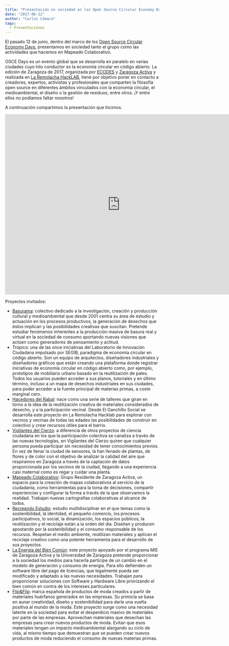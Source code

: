 ```yaml
---
title: "Presentación en sociedad en los Open Source Circular Economy Days"
date: "2017-06-12"
author: "Carlos Cámara"
tags:
  - Presentaciones
---
```


El pasado 12 de junio, dentro del marco de los [Open Source Circular Economy Days](https://oscedays.org/), presentamos en sociedad tanto el grupo como las actividades que hacemos en Mapeado Colaborativo.

OSCE Days es un evento global que se desarrolla en paralelo en varias ciudades cuyo hilo conductor es la economía circular en código abierto. La edición de Zaragoza de 2017, organizada por [ECODES](http://ecodes.org) y [Zaragoza Activa](http://blogzac.es/) y realizada en [La Remolacha HackLAB](http://laremolachahacklab.com/), tiene por objetivo poner en contacto a creadores, expertos, activistas y profesionales que comparten la filosofía open source en diferentes ámbitos vinculados con la economía circular, el medioambiental, el diseño o la gestión de residuos, entre otros. ¡Y entre ellos no podíamos faltar nosotros!

A continuación compartimos la presentación que hicimos.

<iframe src="https://docs.google.com/presentation/d/e/2PACX-1vSeWW2cXoE--yisqqWLkCTFkypjOC5VLch8b7cJTy3me-xWN23yWMgnOuT2PJEqBXxi_wce4E9aTKKD/embed?start=false&loop=false&delayms=3000" frameborder="0" width="750" height="590" allowfullscreen="true" mozallowfullscreen="true" webkitallowfullscreen="true"></iframe>


Proyectos invitados:

* [Basurama](http://www.basurama.org/): colectivo dedicado a la investigación, creación y producción cultural y medioambiental que desde 2001 centra su área de estudio y actuación en los procesos productivos, la generación de desechos que éstos implican y las posibilidades creativas que suscitan. Pretende estudiar fenómenos inherentes a la producción masiva de basura real y virtual en la sociedad de consumo aportando nuevas visiones que actúen como generadores de pensamiento y actitud.
* Trópico: una de las once iniciativas del Laboratorio de Innovación Ciudadana impulsado por SEGIB, paradigma de economía circular en código abierto. Son un equipo de arquitectos, diseñadores industriales y diseñadores gráficos que están creando una plataforma donde registrar iniciativas de economía circular en código abierto como, por ejemplo, prototipos de mobiliario urbano basado en la reutilización de pales. Todos los usuarios pueden acceder a sus planos, tutoriales y en último término, incluso a un mapa de desechos industriales en sus ciudades, para poder acceder a la fuente principal de materias primas, a coste marginal cero.
* [Hacedores del Rabal](https://www.facebook.com/TropicoFabricacionColaborativa/): nace como una serie de talleres que giran en torno a la idea de la reutilización creativa de materiales considerados de desecho, y a la participación vecinal. Desde El Ganchillo Social se desarrolla este proyecto en La Remolacha Hacklab para explorar con vecinos y vecinas de todas las edades las posibilidades de construir en colectivo y crear recursos útiles para el barrio.
* [Vigilantes del Cierzo](http://vigilantesdelcierzo.ibercivis.es/): a diferencia de otros proyectos de ciencia ciudadana en los que la participación colectiva se canaliza a través de las nuevas tecnologías, en Vigilantes del Cierzo quiren que cualquier persona pueda participar sin necesidad de tener conocimientos previos. En vez de llenar la ciudad de sensores, la han llenado de plantas, de flores y de color con el objetivo de analizar la calidad del aire que respiramos en Zaragoza a través de la captación de datos proporcionada por los vecinos de la ciudad, llegando a una experiencia casi maternal como es regar y cuidar una planta.
* [Mapeado Colaborativo](http://mapcolabora.org): Grupo Residente de Zaragoza Activa, un espacio para la creación de mapas colaborativos al servicio de la ciudadanía, como herramientas para la toma de decisiones, compartir experiencias y configurar la forma a través de la que observamos la realidad. Trabajan nuevas cartografías colaborativas al alcance de todos.
* [Recreando Estudio](http://www.recreandoestudio.com/): estudio multidisciplinar en el que temas como la sostenibilidad, la identidad, el pequeño comercio, los procesos participativos, lo social, la dinamización, los espacios públicos, la reutilización y el reciclaje están a la orden del día. Diseñan y producen apostando por la sostenibilidad y el consumo responsable de los recursos. Respetan el medio ambiente, reutilizan materiales y aplican el reciclaje creativo como una potente herramienta para el desarrollo de sus proyectos.
* [La Energía del Bien Común](http://blogzac.es/la-energia-del-bien-comun-objetivos-del-proyecto-2/): este proyecto apoyado por el programa MIE de Zaragoza Activa y la Universidad de Zaragoza pretende proporcionar a la sociedad los medios para hacerla partícipe de un cambio en el modelo de generación y consumo de energía. Para ello defienden un software libre del pago de licencias, que legalmente pueda ser modificado y adaptado a las nuevas necesidades. Trabajan para proporcionar soluciones con Software y Hardware Libre priorizando el bien común en contra de los intereses particulares.
* [Flip&Flip](https://www.flipandflip.com/pages/design): marca española de productos de moda creados a partir de materiales huérfanos generados en las empresas. Su primicia se basa en aunar creatividad, diseño y sostenibilidad para darle una vuelta positiva al mundo de la moda. Este proyecto surge como una necesidad latente en la sociedad para evitar el desperdicio masivo de materiales por parte de las empresas. Aprovechan materiales que desechan las empresas para crear nuevos productos de moda. Evitan que esos materiales tengan un impacto medioambiental alargando su ciclo de vida, al mismo tiempo que demuestran que se pueden crear nuevos productos de moda reduciendo el consumo de nuevas materias primas.
